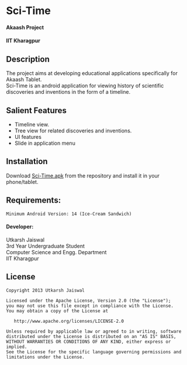Sci-Time
=======
#### Akaash Project
#### IIT Kharagpur

Description
--------------
The project aims at developing educational applications specifically for Akaash Tablet.  
Sci-Time is an android application for viewing history of scientific discoveries and inventions in the form of a timeline.  

Salient Features
---------------------
* Timeline view.
* Tree view for related discoveries and inventions.
*  UI features
 * Slide in application menu

Installation
--------------
Download [Sci-Time.apk](https://github.com/ujaiswaliit/Sci-Time/blob/master/bin/Sci-Time.apk?raw=true) from the repository and install it in your phone/tablet.  

Requirements:  
------------------

    Minimum Android Version: 14 (Ice-Cream Sandwich)  

#### Developer:
Utkarsh Jaiswal  
3rd Year Undergraduate Student  
Computer Science and Engg. Department  
IIT Kharagpur

License
----------
    Copyright 2013 Utkarsh Jaiswal

    Licensed under the Apache License, Version 2.0 (the "License");
    you may not use this file except in compliance with the License.
    You may obtain a copy of the License at

       http://www.apache.org/licenses/LICENSE-2.0

    Unless required by applicable law or agreed to in writing, software
    distributed under the License is distributed on an "AS IS" BASIS,
    WITHOUT WARRANTIES OR CONDITIONS OF ANY KIND, either express or implied.
    See the License for the specific language governing permissions and
    limitations under the License.